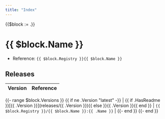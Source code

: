```yaml
---
title: "Index"
---
```

{{$block := .}}

# {{ $block.Name }}

- Reference: `{{ $block.Registry }}{{ $block.Name }}`

## Releases 

| Version  | Reference | 
|---|---|
{{- range $block.Versions }}
{{ if ne .Version "latest" -}}
| {{ if .HasReadme }}[{{ .Version }}](releases/{{ .Version }}){{ else }}{{ .Version }}{{ end }} | `{{ $block.Registry }}/{{ $block.Name }}:{{ .Name }}` |
{{- end }}
{{- end }}
